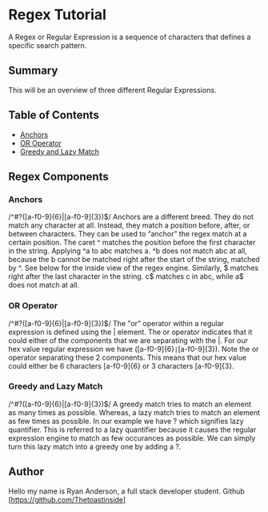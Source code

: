 # Regex Tutorial

A Regex or Regular Expression is a sequence of characters that defines a specific search pattern.

## Summary

This will be an overview of three different Regular Expressions.

## Table of Contents

- [Anchors](#anchors)
- [OR Operator](#or-operator)
- [Greedy and Lazy Match](#greedy-and-lazy-match)


## Regex Components

### Anchors

/^#?([a-f0-9]{6}|[a-f0-9]{3})$/
Anchors are a different breed. They do not match any character at all. Instead, they match a position before, after, or between characters. They can be used to “anchor” the regex match at a certain position. The caret ^ matches the position before the first character in the string. Applying ^a to abc matches a. ^b does not match abc at all, because the b cannot be matched right after the start of the string, matched by ^. See below for the inside view of the regex engine. Similarly, $ matches right after the last character in the string. c$ matches c in abc, while a$ does not match at all.

### OR Operator

/^#?([a-f0-9]{6}|[a-f0-9]{3})$/
The "or" operator within a regular expression is defined using the | element. The or operator indicates that it could either of the components that we are separating with the |. For our hex value regular expression we have ([a-f0-9]{6}``|``[a-f0-9]{3}). Note the or operator separating these 2 components. This means that our hex value could either be 6 characters [a-f0-9]{6} or 3 characters [a-f0-9]{3}.


### Greedy and Lazy Match

/^#?([a-f0-9]{6}|[a-f0-9]{3})$/
A greedy match tries to match an element as many times as possible. Whereas, a lazy match tries to match an element as few times as possible. In our example we have ? which signifies lazy quantifier. This is referred to a lazy quantifier because it causes the regular expression engine to match as few occurances as possible. We can simply turn this lazy match into a greedy one by adding a ?.


## Author

Hello my name is Ryan Anderson, a full stack developer student.
Github [https://github.com/Thetoastinside]

